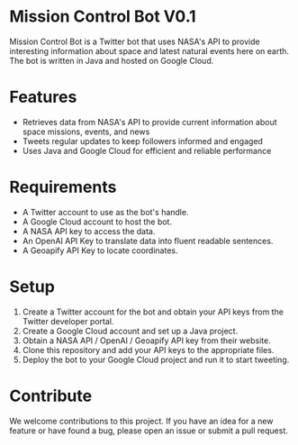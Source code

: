 # Mission Control Bot V0.1
Mission Control Bot is a Twitter bot that uses NASA's API to provide interesting information about space and latest natural events here on earth. The bot is written in Java and hosted on Google Cloud.

# Features
- Retrieves data from NASA's API to provide current information about space missions, events, and news
- Tweets regular updates to keep followers informed and engaged
- Uses Java and Google Cloud for efficient and reliable performance

# Requirements
- A Twitter account to use as the bot's handle.
- A Google Cloud account to host the bot.
- A NASA API key to access the data.
- An OpenAI API Key to translate data into fluent readable sentences.
- A Geoapify API Key to locate coordinates.

# Setup
1. Create a Twitter account for the bot and obtain your API keys from the Twitter developer portal.
2. Create a Google Cloud account and set up a Java project.
3. Obtain a NASA API / OpenAI / Geoapify API key from their website.
4. Clone this repository and add your API keys to the appropriate files.
4. Deploy the bot to your Google Cloud project and run it to start tweeting.

# Contribute
We welcome contributions to this project. If you have an idea for a new feature or have found a bug, please open an issue or submit a pull request.
